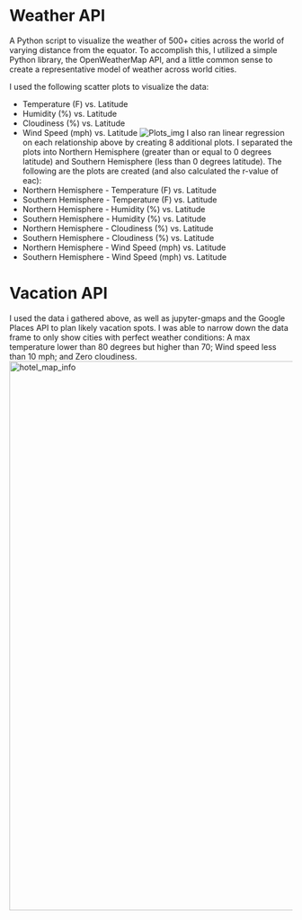 # Weather API
A Python script to visualize the weather of 500+ cities across the world of varying distance from the equator. To accomplish this, I utilized a simple Python library, the OpenWeatherMap API, and a little common sense to create a representative model of weather across world cities.

I used the following scatter plots to visualize the data:
 - Temperature (F) vs. Latitude
 - Humidity (%) vs. Latitude
 - Cloudiness (%) vs. Latitude
 - Wind Speed (mph) vs. Latitude
![Plots_img](https://user-images.githubusercontent.com/53978733/117922206-1de5da80-b2c0-11eb-8a4a-4e7d50d3638f.jpg)
I also ran linear regression on each relationship above by creating 8 additional plots. I separated the plots into Northern Hemisphere (greater than or equal to 0 degrees latitude) and Southern Hemisphere (less than 0 degrees latitude). The following are the plots are created (and also calculated the r-value of eac):
 - Northern Hemisphere - Temperature (F) vs. Latitude
 - Southern Hemisphere - Temperature (F) vs. Latitude
 - Northern Hemisphere - Humidity (%) vs. Latitude
 - Southern Hemisphere - Humidity (%) vs. Latitude
 - Northern Hemisphere - Cloudiness (%) vs. Latitude
 - Southern Hemisphere - Cloudiness (%) vs. Latitude
 - Northern Hemisphere - Wind Speed (mph) vs. Latitude
 - Southern Hemisphere - Wind Speed (mph) vs. Latitude

# Vacation API
I used the data i gathered above, as well as jupyter-gmaps and the Google Places API to plan likely vacation spots. I was able to narrow down the data frame to only show cities with perfect weather conditions: A max temperature lower than 80 degrees but higher than 70; Wind speed less than 10 mph; and Zero cloudiness.
<img width="977" alt="hotel_map_info" src="https://user-images.githubusercontent.com/53978733/117921905-8ed8c280-b2bf-11eb-8c47-46f0a4831ef3.png">
